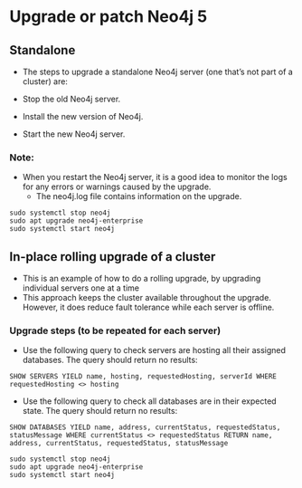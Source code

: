 # Upgrade or patch Neo4j 5

## Standalone
- The steps to upgrade a standalone Neo4j server (one that’s not part of a cluster) are:

 - Stop the old Neo4j server.
 - Install the new version of Neo4j.
 - Start the new Neo4j server.


### Note: 
 - When you restart the Neo4j server, it is a good idea to monitor the logs for any errors or warnings caused by the upgrade. 
   - The neo4j.log file contains information on the upgrade.

```
sudo systemctl stop neo4j
sudo apt upgrade neo4j-enterprise
sudo systemctl start neo4j
```

## In-place rolling upgrade of a cluster
- This is an example of how to do a rolling upgrade, by upgrading individual servers one at a time
- This approach keeps the cluster available throughout the upgrade. However, it does reduce fault tolerance while each server is offline.

### Upgrade steps (to be repeated for each server)
- Use the following query to check servers are hosting all their assigned databases. The query should return no results:
```
SHOW SERVERS YIELD name, hosting, requestedHosting, serverId WHERE requestedHosting <> hosting
```

- Use the following query to check all databases are in their expected state. The query should return no results:
```
SHOW DATABASES YIELD name, address, currentStatus, requestedStatus, statusMessage WHERE currentStatus <> requestedStatus RETURN name, address, currentStatus, requestedStatus, statusMessage
```

```
sudo systemctl stop neo4j
sudo apt upgrade neo4j-enterprise
sudo systemctl start neo4j
```

